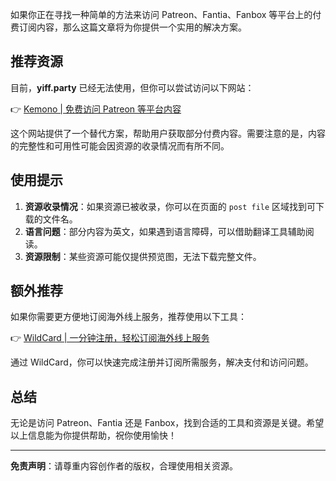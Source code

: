 如果你正在寻找一种简单的方法来访问 Patreon、Fantia、Fanbox 等平台上的付费订阅内容，那么这篇文章将为你提供一个实用的解决方案。

## 推荐资源

目前，**yiff.party** 已经无法使用，但你可以尝试访问以下网站：

👉 [Kemono | 免费访问 Patreon 等平台内容](https://kemono.party/)

这个网站提供了一个替代方案，帮助用户获取部分付费内容。需要注意的是，内容的完整性和可用性可能会因资源的收录情况而有所不同。

## 使用提示

1. **资源收录情况**：如果资源已被收录，你可以在页面的 `post file` 区域找到可下载的文件名。
2. **语言问题**：部分内容为英文，如果遇到语言障碍，可以借助翻译工具辅助阅读。
3. **资源限制**：某些资源可能仅提供预览图，无法下载完整文件。

## 额外推荐

如果你需要更方便地订阅海外线上服务，推荐使用以下工具：

👉 [WildCard | 一分钟注册，轻松订阅海外线上服务](https://bit.ly/bewildcard)

通过 WildCard，你可以快速完成注册并订阅所需服务，解决支付和访问问题。

## 总结

无论是访问 Patreon、Fantia 还是 Fanbox，找到合适的工具和资源是关键。希望以上信息能为你提供帮助，祝你使用愉快！

---
**免责声明**：请尊重内容创作者的版权，合理使用相关资源。